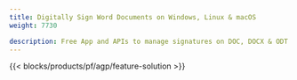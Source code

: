 ```yaml
---
title: Digitally Sign Word Documents on Windows, Linux & macOS 
weight: 7730

description: Free App and APIs to manage signatures on DOC, DOCX & ODT documents
---
```


{{< blocks/products/pf/agp/feature-solution >}} 

